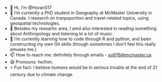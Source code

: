 - 👋 Hi, I’m @Horan517
- 👀 I’m currently a PhD student in Geography at McMaster University in Canada. I research on tranpsportion and travel-related topics, using geospatial technologies.
- 💞️ Besides my researhc area, I amd also interested in reading something about Anthropology and listening to a lot of music.
- 🌱 I’m currently learning how to code through R and python, and been construcitng my own Git skills (though sometimes I don't feel this really amuses me.)
- 📫 How to reach me: definitely through emails - xu976@mcmaster.ca.
- 😄 Pronouns: he/him.
- ⚡ Fun fact: I believe humans would be in serious trouble at the end of 21 century due to climate change.

<!---
Horan517/Horan517 is a ✨ special ✨ repository because its `README.md` (this file) appears on your GitHub profile.
You can click the Preview link to take a look at your changes.
--->
